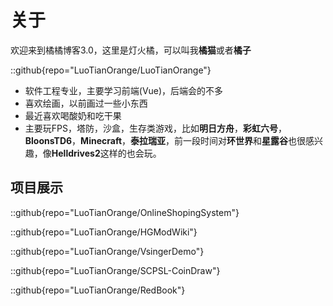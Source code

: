 # 关于
欢迎来到橘橘博客3.0，这里是灯火橘，可以叫我**橘猫**或者**橘子**

::github{repo="LuoTianOrange/LuoTianOrange"}

- 软件工程专业，主要学习前端(Vue)，后端会的不多
- 喜欢绘画，以前画过一些小东西
- 最近喜欢喝酸奶和吃干果
- 主要玩FPS，塔防，沙盒，生存类游戏，比如**明日方舟**，**彩虹六号**，**BloonsTD6**，**Minecraft**，**泰拉瑞亚**，前一段时间对**环世界**和**星露谷**也很感兴趣，像**Helldrives2**这样的也会玩。

## 项目展示

::github{repo="LuoTianOrange/OnlineShopingSystem"}

::github{repo="LuoTianOrange/HGModWiki"}

::github{repo="LuoTianOrange/VsingerDemo"}

::github{repo="LuoTianOrange/SCPSL-CoinDraw"}

::github{repo="LuoTianOrange/RedBook"}